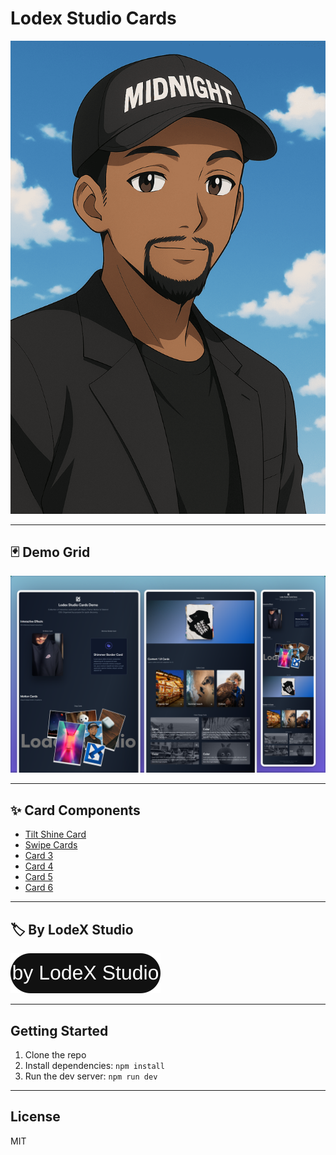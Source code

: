 
# Lodex Studio Cards

![Lodex Studio Cards Banner](public/Lodney-Santos-anime.png)

---

## 🃏 Demo Grid

![Demo Grid Screenshot](public/demo-grid-screenshot.png)

---

## ✨ Card Components

- [Tilt Shine Card](https://github.com/lodsa-ntos/tilt-shine-card)
- [Swipe Cards](https://github.com/lodsa-ntos/swipe-cards)
- [Card 3](https://github.com/lodsa-ntos/card-3)
- [Card 4](https://github.com/lodsa-ntos/card-4)
- [Card 5](https://github.com/lodsa-ntos/card-5)
- [Card 6](https://github.com/lodsa-ntos/card-6)

---

## 🏷️ By LodeX Studio

![LodeX Studio Badge](public/lodex-badge.svg)

---

## Getting Started

1. Clone the repo
2. Install dependencies: `npm install`
3. Run the dev server: `npm run dev`

---

## License

MIT
